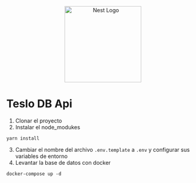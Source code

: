<p align="center">
  <a href="http://nestjs.com/" target="blank"><img src="https://nestjs.com/img/logo-small.svg" width="200" alt="Nest Logo" /></a>
</p>


# Teslo DB Api

1. Clonar el proyecto
2. Instalar el node_modukes
```
yarn install
```
3. Cambiar el nombre del archivo ``` .env.template ``` a ``` .env ``` y configurar sus variables de entorno
5. Levantar la base de datos con docker
```
docker-compose up -d
```